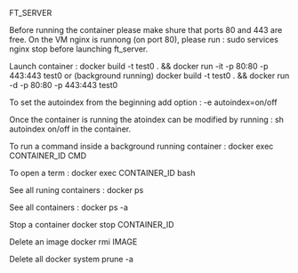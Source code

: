 FT_SERVER

Before running the container please make shure that ports 80 and 443 are free.
On the VM nginx is runnong (on port 80), please run :
	sudo services nginx stop
before launching ft_server.

Launch container :
	docker build -t test0 . && docker run -it -p 80:80 -p 443:443 test0
or (background running)
	docker build -t test0 . && docker run -d -p 80:80 -p 443:443 test0

To set the autoindex from the beginning add option :
	-e autoindex=on/off

Once the container is running the atoindex can be modified by running :
	sh autoindex on/off
in the container.

To run a command inside a background running container :
	docker exec CONTAINER_ID CMD

To open a term :
	docker exec CONTAINER_ID bash

See all runing containers :
	docker ps

See all containers :
	docker ps -a

Stop a container
	docker stop CONTAINER_ID

Delete an image
	docker rmi IMAGE

Delete all
	docker system prune -a



